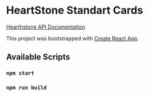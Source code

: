 # HeartStone Standart Cards

[Hearthstone API Documentation](https://rapidapi.com/omgvamp/api/hearthstone/)

This project was bootstrapped with [Create React App](https://github.com/facebook/create-react-app).

## Available Scripts


### `npm start`
### `npm run build`

